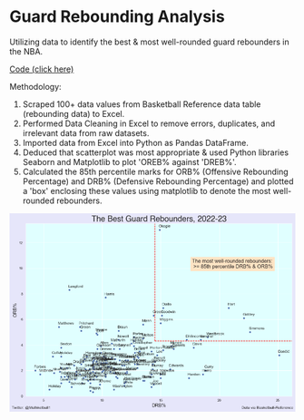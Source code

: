 # Guard Rebounding Analysis
Utilizing data to identify the best &amp; most well-rounded guard rebounders in the NBA.

[Code (click here)](https://github.com/yashwantsathish/Guard-Rebounding-Analysis/blob/main/Guard%20Rebounding%20Analysis.ipynb)

Methodology:
1. Scraped 100+ data values from Basketball Reference data table (rebounding data) to Excel.  
2. Performed Data Cleaning in Excel to remove errors, duplicates, and irrelevant data from raw datasets.
3. Imported data from Excel into Python as Pandas DataFrame.
4. Deduced that scatterplot was most appropriate & used Python libraries Seaborn and Matplotlib to plot 'OREB% against 'DREB%'.
5. Calculated the 85th percentile marks for ORB% (Offensive Rebounding Percentage) and DRB% (Defensive Rebounding Percentage) and plotted a 'box' enclosing these values using matplotlib to denote the most well-rounded rebounders.

![Rebounding](Rebounding.png)
